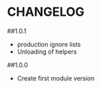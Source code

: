 CHANGELOG
=========

##1.0.1
* production ignore lists
* Unloading of helpers

##1.0.0
* Create first module version